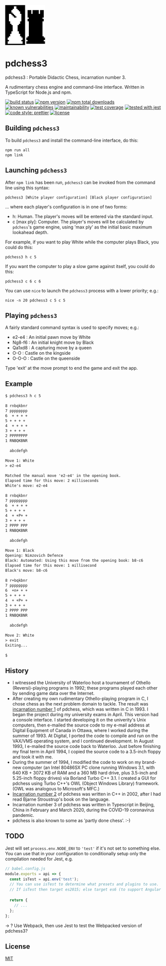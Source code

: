 <div>
	<img src="assets/pdchess.128x128.icon.png" />
</div>

# pdchess3

pdchess3 : Portable Didactic Chess, incarnation number 3.

A rudimentary chess engine and command-line interface.
Written in TypeScript for Node.js and npm.

[![build status](https://secure.travis-ci.org/tom-weatherhead/pdchess3.svg)](https://travis-ci.org/tom-weatherhead/pdchess3)
[![npm version](https://img.shields.io/npm/v/pdchess3.svg)](https://www.npmjs.com/package/pdchess3)
[![npm total downloads](https://img.shields.io/npm/dt/pdchess3.svg)](https://www.npmjs.com/package/pdchess3)
[![known vulnerabilities](https://snyk.io/test/github/tom-weatherhead/pdchess3/badge.svg?targetFile=package.json&package-lock.json)](https://snyk.io/test/github/tom-weatherhead/pdchess3?targetFile=package.json&package-lock.json)
[![maintainability](https://api.codeclimate.com/v1/badges/2f473e151898df4d9f1f/maintainability)](https://codeclimate.com/github/tom-weatherhead/pdchess3/maintainability)
[![test coverage](https://api.codeclimate.com/v1/badges/2f473e151898df4d9f1f/test_coverage)](https://codeclimate.com/github/tom-weatherhead/pdchess3/test_coverage)
[![tested with jest](https://img.shields.io/badge/tested_with-jest-99424f.svg)](https://github.com/facebook/jest)
[![code style: prettier](https://img.shields.io/badge/code_style-prettier-ff69b4.svg?style=flat-square)](https://github.com/prettier/prettier)
[![license](https://img.shields.io/github/license/mashape/apistatus.svg)](https://github.com/tom-weatherhead/pdchess3/blob/master/LICENSE)

<!-- [![jest](https://jestjs.io/img/jest-badge.svg)](https://github.com/facebook/jest) -->

## Building `pdchess3`

To build `pdchess3` and install the command-line interface, do this:

```console
npm run all
npm link
```

## Launching `pdchess3`

After `npm link` has been run, `pdchess3` can be invoked from the command line using this syntax:

```console
pdchess3 [White player configuration] [Black player configuration]
```

... where each player's configuration is in one of two forms:

- h: Human. The player's moves will be entered via the standard input.
- c [max ply]: Computer. The player's moves will be calculated by `pdchess`'s game engine, using 'max ply' as the initial basic maximum lookahead depth.

For example, if you want to play White while the computer plays Black, you could do this:

```console
pdchess3 h c 5
```

If you want the computer to play a slow game against itself, you could do this:

```console
pdchess3 c 6 c 6
```

You can use `nice` to launch the `pdchess3` process with a lower priority; e.g.:

```console
nice -n 20 pdchess3 c 5 c 5
```

## Playing `pdchess3`

A fairly standard command syntax is used to specify moves; e.g.:

- e2-e4 : An initial pawn move by White
- Ng8-f6 : An initial knight move by Black
- Qa1xd8 : A capturing move by a queen
- O-O : Castle on the kingside
- O-O-O : Castle on the queenside

Type 'exit' at the move prompt to end the game and exit the app.

## Example

```
$ pdchess3 h c 5

8 rnbqkbnr
7 pppppppp
6  + + + +
5 + + + + 
4  + + + +
3 + + + + 
2 PPPPPPPP
1 RNBQKBNR

  abcdefgh

Move 1: White
> e2-e4

Matched the manual move 'e2-e4' in the opening book.
Elapsed time for this move: 2 milliseconds
White's move: e2-e4

8 rnbqkbnr
7 pppppppp
6  + + + +
5 + + + + 
4  + +P+ +
3 + + + + 
2 PPPP PPP
1 RNBQKBNR

  abcdefgh

Move 1: Black
Opening: Nimzovich Defence
Black: Automated: Using this move from the opening book: b8-c6
Elapsed time for this move: 1 millisecond
Black's move: b8-c6

8 r+bqkbnr
7 pppppppp
6  +n+ + +
5 + + + + 
4  + +P+ +
3 + + + + 
2 PPPP PPP
1 RNBQKBNR

  abcdefgh

Move 2: White
> exit
Exiting...

$
```

## History

- I witnessed the University of Waterloo host a tournament of Othello (Reversi)-playing programs in 1992; these programs played each other by sending game data over the Internet.
- After creating my own rudimentary Othello-playing program in C, I chose chess as the next problem domain to tackle. The result was [incarnation number 1](https://github.com/tom-weatherhead/pdchess1) of pdchess, which was written in C in 1993. I began the project during my university exams in April. This version had a console interface. I started developing it on the univerity's Unix computers, then e-mailed the source code to my e-mail address at Digital Equipment of Canada in Ottawa, where I worked during the summer of 1993. At Digital, I ported the code to compile and run on the VAX/VMS operating system, and I continued development. In August 1993, I e-mailed the source code back to Waterloo. Just before finishing my final term in April 1994, I copied the source code to a 3.5-inch floppy and took it with me.
- During the summer of 1994, I modified the code to work on my brand-new computer (an Intel 80486SX PC clone running Windows 3.1, with 640 KB + 3072 KB of RAM and a 360 MB hard drive, plus 3.5-inch and 5.25-inch floppy drives) via Borland Turbo C++ 3.1. I created a GUI for pdchess using Turbo C++'s OWL (Object Windows Library) framework. (OWL was analogous to Microsoft's MFC.)
- [Incarnation number 2](https://github.com/tom-weatherhead/pdchess2) of pdchess was written in C++ in 2002, after I had read Bjarne Stroustrup's book on the language.
- Incarnation number 3 of pdchess was written in Typescript in Beijing, China in February and March 2020, during the COVID-19 coronavirus pandemic.
- pdchess is also known to some as 'partly done chess'. :-)

## TODO

Jest will set `process.env.NODE_ENV` to `'test'` if it's not set to something else. You can use that in your configuration to conditionally setup only the compilation needed for Jest, e.g.

```javascript
// babel.config.js
module.exports = api => {
  const isTest = api.env('test');
  // You can use isTest to determine what presets and plugins to use.
  // If isTest then target es2015; else target es6 (to support Angular 10).

  return {
    // ...
  };
};
```

-> ? Use Webpack, then use Jest to test the Webpacked version of pdchess3?

## License
[MIT](https://choosealicense.com/licenses/mit/)
